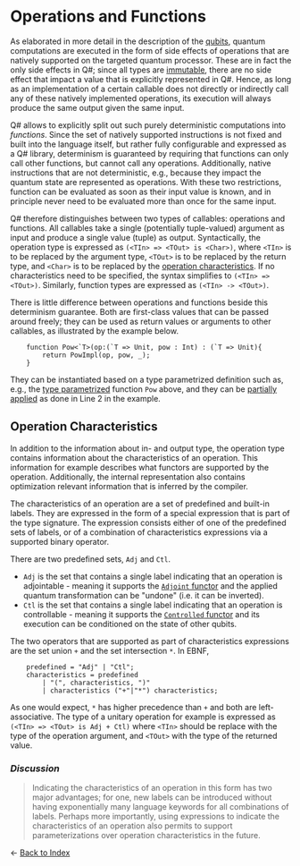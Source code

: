 # Operations and Functions

As elaborated in more detail in the description of the [qubits](https://github.com/microsoft/qsharp-language/blob/main/Specifications/Language/4_TypeSystem/QuantumDataTypes.md#qubits), quantum computations are executed in the form of side effects of operations that are natively supported on the targeted quantum processor. These are in fact the only side effects in Q#; since all types are [immutable](https://github.com/microsoft/qsharp-language/blob/main/Specifications/Language/4_TypeSystem/Immutability.md#immutability), there are no side effect that impact a value that is explicitly represented in Q#. Hence, as long as an implementation of a certain callable does not directly or indirectly call any of these natively implemented operations, its execution will always produce the same output given the same input. 

Q# allows to explicitly split out such purely deterministic computations into *functions*. Since the set of natively supported instructions is not fixed and built into the language itself, but rather fully configurable and expressed as a Q# library, determinism is guaranteed by requiring that functions can only call other functions, but cannot call any operations. Additionally, native instructions that are not deterministic, e.g., because they impact the quantum state are represented as operations. With these two restrictions, function can be evaluated as soon as their input value is known, and in principle never need to be evaluated more than once for the same input. 

Q# therefore distinguishes between two types of callables: operations and functions. All callables take a single (potentially tuple-valued) argument as input and produce a single value (tuple) as output. Syntactically, the operation type is expressed as `(<TIn> => <TOut> is <Char>)`, where `<TIn>` is to be replaced by the argument type, `<TOut>` is to be replaced by the return type, and `<Char>` is to be replaced by the [operation characteristics](#operation-characteristics). If no characteristics need to be specified, the syntax simplifies to `(<TIn> => <TOut>)`. Similarly, function types are expressed as `(<TIn> -> <TOut>)`. 

There is little difference between operations and functions beside this determinism guarantee. Both are first-class values that can be passed around freely; they can be used as return values or arguments to other callables, as illustrated by the example below.
```qsharp
    function Pow<`T>(op:(`T => Unit, pow : Int) : (`T => Unit){
        return PowImpl(op, pow, _); 
    }
```

They can be instantiated based on a type parametrized definition such as, e.g., the [type parametrized](https://github.com/microsoft/qsharp-language/blob/main/Specifications/Language/4_TypeSystem/TypeParameterizations.md#type-parameterizations) function `Pow` above, and they can be [partially applied](https://github.com/microsoft/qsharp-language/blob/main/Specifications/Language/3_Expressions/PartialApplication.md#partial-application) as done in Line 2 in the example. 


## Operation Characteristics

In addition to the information about in- and output type, the operation type contains information about the characteristics of an operation. This information for example describes what functors are supported by the operation. Additionally, the internal representation also contains optimization relevant information that is inferred by the compiler. 

The characteristics of an operation are a set of predefined and built-in labels. 
They are expressed in the form of a special expression that is part of the type signature. The expression consists either of one of the predefined sets of labels, or of a combination of characteristics expressions via a supported binary operator. 

There are two predefined sets, `Adj` and `Ctl`. 
- `Adj` is the set that contains a single label indicating that an operation is adjointable - meaning it supports the [`Adjoint` functor](https://github.com/microsoft/qsharp-language/blob/main/Specifications/Language/3_Expressions/FunctorApplication.md#functor-application) and the applied quantum transformation can be "undone" (i.e. it can be inverted).   
- `Ctl` is the set that contains a single label indicating that an operation is controllable - meaning it supports the [`Controlled` functor](https://github.com/microsoft/qsharp-language/blob/main/Specifications/Language/3_Expressions/FunctorApplication.md#functor-application) and
its execution can be conditioned on the state of other qubits. 

The two operators that are supported as part of characteristics expressions are the set union `+` and the set intersection `*`. 
In EBNF, 
```
    predefined = "Adj" | "Ctl";
    characteristics = predefined 
        | "(", characteristics, ")" 
        | characteristics ("+"|"*") characteristics;
```
As one would expect, `*` has higher precedence than `+` and both are left-associative. The type of a unitary operation for example is expressed as `(<TIn> => <TOut> is Adj + Ctl)` where `<TIn>` should be replace with the type of the operation argument, and `<TOut>` with the type of the returned value. 

### *Discussion*
>Indicating the characteristics of an operation in this form has two major advantages; for one, new labels can be introduced without having exponentially many language keywords for all combinations of labels. Perhaps more importantly, using expressions to indicate the characteristics of an operation also permits to support parameterizations over operation characteristics in the future. 


← [Back to Index](https://github.com/microsoft/qsharp-language/tree/main/Specifications/Language#index)